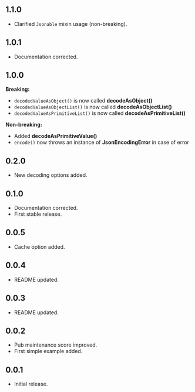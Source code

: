 ## 1.1.0

* Clarified `Jsonable` mixin usage (non-breaking).

## 1.0.1

* Documentation corrected.

## 1.0.0

**Breaking:**

- `decodedValueAsObject()` is now called **decodeAsObject()**
- `decodedValueAsObjectList()` is now called **decodeAsObjectList()**
- `decodedValueAsPrimitiveList()` is now called **decodeAsPrimitiveList()**

**Non-breaking:**

- Added **decodeAsPrimitiveValue()**
- `encode()` now throws an instance of **JsonEncodingError** in case of error

## 0.2.0

* New decoding options added.

## 0.1.0

* Documentation corrected.
* First stable release.

## 0.0.5

* Cache option added.

## 0.0.4

* README updated.

## 0.0.3

* README updated.

## 0.0.2

* Pub maintenance score improved.
* First simple example added.

## 0.0.1

* Initial release.
